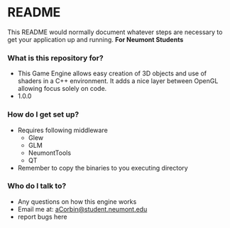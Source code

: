# README #

This README would normally document whatever steps are necessary to get your application up and running.
__For Neumont Students__

### What is this repository for? ###

* This Game Engine allows easy creation of 3D objects and use of shaders in a C++ environment. It adds a nice layer between OpenGL allowing focus solely on code.
* 1.0.0

### How do I get set up? ###
* Requires following middleware
    * Glew
    * GLM
    * NeumontTools
    * QT
* Remember to copy the binaries to you executing directory

### Who do I talk to? ###

* Any questions on how this engine works
* Email me at: aCorbin@student.neumont.edu
* report bugs here
